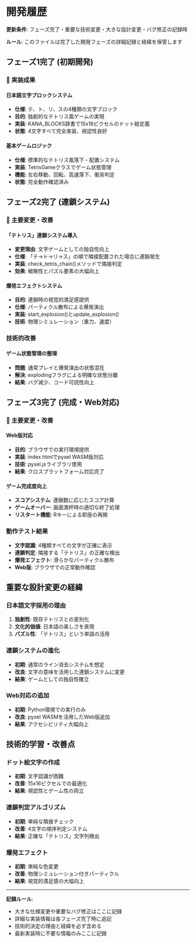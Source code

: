 # 開発履歴

**更新条件**: フェーズ完了・重要な技術変更・大きな設計変更・バグ修正の記録時

**ルール**: このファイルは完了した開発フェーズの詳細記録と経緯を保管します

## フェーズ1完了 (初期開発)

### 🎯 実装成果

#### 日本語文字ブロックシステム
- **仕様**: テ、ト、リ、スの4種類の文字ブロック
- **目的**: 独創的なテトリス風ゲームの実現
- **実装**: KANA_BLOCKS辞書で15x16ピクセルのドット絵定義
- **状態**: 4文字すべて完全実装、視認性良好

#### 基本ゲームロジック
- **仕様**: 標準的なテトリス風落下・配置システム
- **実装**: TetrisGameクラスでゲーム状態管理
- **機能**: 左右移動、回転、高速落下、衝突判定
- **状態**: 完全動作確認済み

## フェーズ2完了 (連鎖システム)

### 🎯 主要変更・改善

#### 「テトリス」連鎖システム導入
- **変更理由**: 文字ゲームとしての独自性向上
- **仕様**: 「テ→ト→リ→ス」の順で隣接配置された場合に連鎖発生
- **実装**: check_tetris_chain()メソッドで隣接判定
- **効果**: 戦略性とパズル要素の大幅向上

#### 爆発エフェクトシステム
- **目的**: 連鎖時の視覚的満足感提供
- **仕様**: パーティクル散布による爆発演出
- **実装**: start_explosion()とupdate_explosion()
- **技術**: 物理シミュレーション（重力、速度）

### 技術的改善

#### ゲーム状態管理の整理
- **問題**: 通常プレイと爆発演出の状態混在
- **解決**: explodingフラグによる明確な状態分離
- **結果**: バグ減少、コード可読性向上

## フェーズ3完了 (完成・Web対応)

### 🎯 主要変更・改善

#### Web版対応
- **目的**: ブラウザでの実行環境提供
- **実装**: index.htmlでpyxel WASM版対応
- **技術**: pyxel.jsライブラリ使用
- **結果**: クロスプラットフォーム対応完了

#### ゲーム完成度向上
- **スコアシステム**: 連鎖数に応じたスコア計算
- **ゲームオーバー**: 画面満杯時の適切な終了処理
- **リスタート機能**: Rキーによる即座の再開

### 動作テスト結果
- **文字認識**: 4種類すべての文字が正確に表示
- **連鎖判定**: 隣接する「テトリス」の正確な検出
- **爆発エフェクト**: 滑らかなパーティクル散布
- **Web版**: ブラウザでの正常動作確認

## 重要な設計変更の経緯

### 日本語文字採用の理由
1. **独創性**: 既存テトリスとの差別化
2. **文化的価値**: 日本語の美しさを表現
3. **パズル性**: 「テトリス」という単語の活用

### 連鎖システムの進化
- **初期**: 通常のライン消去システムを想定
- **改良**: 文字の意味を活用した連鎖システムに変更
- **結果**: ゲームとしての独自性確立

### Web対応の追加
- **初期**: Python環境での実行のみ
- **改良**: pyxel WASMを活用したWeb版追加
- **結果**: アクセシビリティ大幅向上

## 技術的学習・改善点

### ドット絵文字の作成
- **初期**: 文字認識が困難
- **改善**: 15x16ピクセルでの最適化
- **結果**: 視認性とゲーム性の両立

### 連鎖判定アルゴリズム
- **初期**: 単純な隣接チェック
- **改善**: 4文字の順序判定システム
- **結果**: 正確な「テトリス」文字列検出

### 爆発エフェクト
- **初期**: 単純な色変更
- **改善**: 物理シミュレーション付きパーティクル
- **結果**: 視覚的満足感の大幅向上

---

**記録ルール**: 
- 大きな仕様変更や重要なバグ修正はここに記録
- 詳細な実装情報は各フェーズ完了時に追記
- 技術的決定の理由と経緯を必ず含める
- 最新実装時に不要な情報のみここに記録